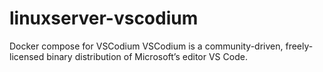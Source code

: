 # linuxserver-vscodium
Docker compose for VSCodium
VSCodium is a community-driven, freely-licensed binary distribution of Microsoft’s editor VS Code.
